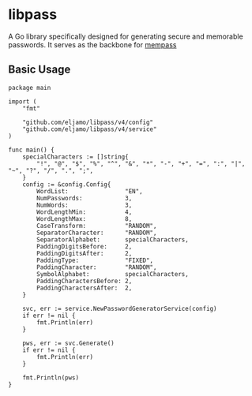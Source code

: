 # libpass

A Go library specifically designed for generating secure and memorable passwords. It serves as the backbone for [mempass](https://https://github.com/eljamo/mempass)

## Basic Usage

```
package main

import (
	"fmt"

	"github.com/eljamo/libpass/v4/config"
	"github.com/eljamo/libpass/v4/service"
)

func main() {
	specialCharacters := []string{
		"!", "@", "$", "%", "^", "&", "*", "-", "+", "=", ":", "|", "~", "?", "/", ".", ";",
	}
	config := &config.Config{
		WordList:                "EN",
		NumPasswords:            3,
		NumWords:                3,
		WordLengthMin:           4,
		WordLengthMax:           8,
		CaseTransform:           "RANDOM",
		SeparatorCharacter:      "RANDOM",
		SeparatorAlphabet:       specialCharacters,
		PaddingDigitsBefore:     2,
		PaddingDigitsAfter:      2,
		PaddingType:             "FIXED",
		PaddingCharacter:        "RANDOM",
		SymbolAlphabet:          specialCharacters,
		PaddingCharactersBefore: 2,
		PaddingCharactersAfter:  2,
	}

	svc, err := service.NewPasswordGeneratorService(config)
	if err != nil {
		fmt.Println(err)
	}

	pws, err := svc.Generate()
	if err != nil {
		fmt.Println(err)
	}

	fmt.Println(pws)
}
```